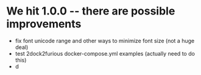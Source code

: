 # We hit 1.0.0 -- there are possible improvements
- fix font unicode range and other ways to minimize font size (not a huge deal)
- test 2dock2furious docker-compose.yml examples (actually need to do this)
- d
